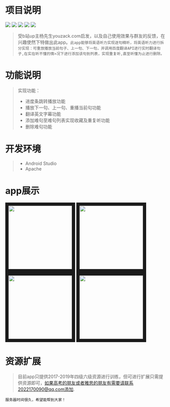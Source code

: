 项目说明
=
![](https://img.shields.io/badge/Api-baidutranslate-green) ![](https://img.shields.io/badge/Download-3.25M-blue) ![](https://img.shields.io/badge/jdk-1.8-ff69b4) ![](https://img.shields.io/badge/License-Apache-orange) ![](https://img.shields.io/badge/version-v1.0-yellowgreen)

>受b站up主杨先生youzack.com启发，以及自己使用效果与群友的反馈，在兴趣使然下特做出此app。`此app能够将英语听力实现逐句精听，将英语听力进行拆分实现：可重放播放当前句子、上一句、下一句，并调用百度翻译API进行实时翻译句子,在实在听不懂的情>况下进行添加该句到列表，实现重复听,直至听懂为止进行删除。`<br>

功能说明
=
> 实现功能：
> * 进度条跳转播放功能
> * 播放下一句、上一句、重播当前句功能
> * 翻译英文字幕功能
> * 添加难句至难句列表实现收藏及重复听功能
> * 删除难句功能

开发环境
=
>* Android Studio
>* Apache

app展示
=
<div>
 <img width = "200" alt="" style="display:inline-block;" src="https://github.com/redkiki/Listen/blob/master/README_rsc/1.png" alt="1.png" border="10">
 <img width = "200" alt="" style="display:inline-block;" src="https://github.com/redkiki/Listen/blob/master/README_rsc/2.png" alt="2.png" border="10">
 <img width = "200" alt="" style="display:inline-block;" src="https://github.com/redkiki/Listen/blob/master/README_rsc/3.png" alt="3.png" border="10">
 <img width = "200" alt="" style="display:inline-block;" src="https://github.com/redkiki/Listen/blob/master/README_rsc/4.png" alt="4.png" border="10"> 
</div>

资源扩展
=
>目前app只提供2017-2019年四级六级资源进行训练，但可进行扩展只需提供资源即可，如果高考的朋友或者雅思的朋友有需要请联系2022170090@qq.com添加.

    服务器时间很久，希望能帮到大家！


